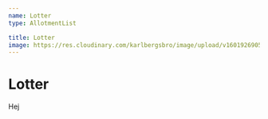 ```yaml
---
name: Lotter
type: AllotmentList

title: Lotter
image: https://res.cloudinary.com/karlbergsbro/image/upload/v1601926905/karlbergsbro/5f7b76f7f1b50f81927034fb.jpg
---
```

# Lotter

Hej
